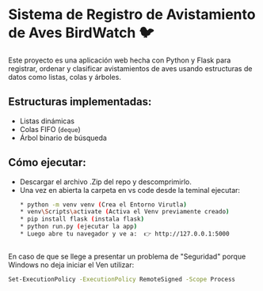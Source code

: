 # Sistema de Registro de Avistamiento de Aves BirdWatch 🐦

Este proyecto es una aplicación web hecha con Python y Flask para registrar, ordenar y clasificar avistamientos de aves usando estructuras de datos como listas, colas y árboles.

## Estructuras implementadas:
- Listas dinámicas
- Colas FIFO (`deque`)
- Árbol binario de búsqueda

## Cómo ejecutar:

* Descargar el archivo .Zip del repo y descomprimirlo.
* Una vez en abierta la carpeta en vs code desde la teminal ejecutar:
  ```bash
  * python -m venv venv (Crea el Entorno Virutla)
  * venv\Scripts\activate (Activa el Venv previamente creado)
  * pip install flask (instala flask)
  * python run.py (ejecutar la app)
  * Luego abre tu navegador y ve a:  👉 http://127.0.0.1:5000
 
En caso de que se llege a presentar un problema de "Seguridad" porque Windows no deja iniciar el Ven utilizar:  
```bash
Set-ExecutionPolicy -ExecutionPolicy RemoteSigned -Scope Process

 
